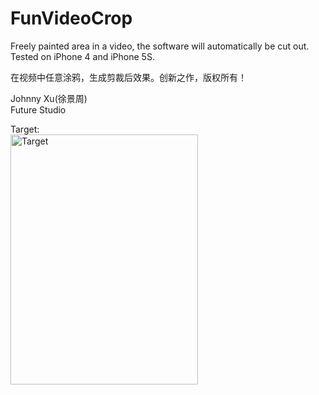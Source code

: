 # FunVideoCrop
Freely painted area in a video, the software will automatically be cut out. Tested on iPhone 4 and iPhone 5S.

在视频中任意涂鸦，生成剪裁后效果。创新之作，版权所有！

Johnny Xu(徐景周)  
Future Studio

Target:  
<img src="https://github.com/xujingzhou/FunVideoCrop/blob/master/Resource/Demo/Demo.gif" width = "300" height = "400" alt="Target" align=center />
